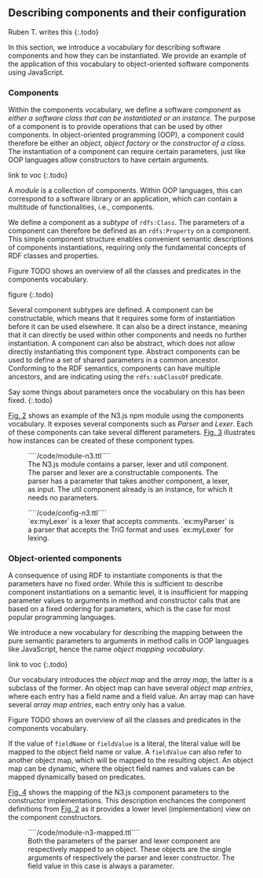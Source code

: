 ## Describing components and their configuration
Ruben T. writes this
{:.todo}

In this section, we introduce a vocabulary for describing software components and how they can be instantiated.
We provide an example of the application of this vocabulary to object-oriented software components using JavaScript.

### Components

Within the components vocabulary, we define a software _component_ as _either a software class that can be instantiated or an instance_.
The purpose of a component is to provide operations that can be used by other components.
In object-oriented programming (OOP), a component could therefore be either an _object_, _object factory_ or the _constructor of a class_.
The instantiation of a component can require certain parameters, just like OOP languages allow constructors to have certain arguments.

link to voc
{:.todo}

A _module_ is a collection of components.
Within OOP languages, this can correspond to a software library or an application,
which can contain a multitude of functionalities, i.e., components.

We define a component as a _subtype_ of `rdfs:Class`.
The parameters of a component can therefore be defined as an `rdfs:Property` on a component.
This simple component structure enables convenient semantic descriptions of components instantiations,
requiring only the fundamental concepts of RDF classes and properties.

Figure TODO shows an overview of all the classes and predicates in the components vocabulary.

figure
{:.todo}

Several component subtypes are defined.
A component can be constructable, which means that it requires some form of instantiation before it can be used elsewhere.
It can also be a direct instance, meaning that it can directly be used within other components and needs no further instantiation.
A component can also be abstract, which does not allow directly instantiating this component type.
Abstract components can be used to define a set of shared parameters in a common ancestor.
Conforming to the RDF semantics, components can have multiple ancestors, and are indicating using the `rdfs:subClassOf` predicate.

Say some things about parameters once the vocabulary on this has been fixed.
{:.todo}

[Fig. 2](#module-n3) shows an example of the N3.js npm module using the components vocabulary.
It exposes several components such as _Parser_ and _Lexer_.
Each of these components can take several different parameters.
[Fig. 3](#config-n3) illustrates how instances can be created of these component types.

<figure id="module-n3">
````/code/module-n3.ttl````
<figcaption markdown="block">
The N3.js module contains a parser, lexer and util component.
The parser and lexer are a constructable components.
The parser has a parameter that takes another component, a lexer, as input.
The util component already is an instance, for which it needs no parameters.
</figcaption>
</figure>

<figure id="config-n3">
````/code/config-n3.ttl````
<figcaption markdown="block">
`ex:myLexer` is a lexer that accepts comments.
`ex:myParser` is a parser that accepts the TriG format and uses `ex:myLexer` for lexing.
</figcaption>
</figure>

### Object-oriented components

A consequence of using RDF to instantiate components is that the parameters have no fixed order.
While this is sufficient to describe component instantiations on a semantic level,
it is insufficient for mapping parameter values to arguments in method and constructor calls that are based on a fixed ordering for parameters,
which is the case for most popular programming languages.

We introduce a new vocabulary for describing the mapping between the pure semantic parameters
to arguments in method calls in OOP languages like JavaScript, hence the name _object mapping vocabulary_.

link to voc
{:.todo}

Our vocabulary introduces the _object map_ and the _array map_, the latter is a subclass of the former.
An object map can have several _object map entries_, where each entry has a field name and a field value.
An array map can have several _array map entries_, each entry only has a value.

Figure TODO shows an overview of all the classes and predicates in the components vocabulary.

If the value of `fieldName` or `fieldValue` is a literal, the literal value will be mapped to the object field name or value.
A `fieldValue` can also refer to another object map, which will be mapped to the resulting object.
An object map can be dynamic, where the object field names and values can be mapped dynamically based on predicates.

[Fig. 4](#module-n3-mapped) shows the mapping of the N3.js component parameters to the constructor implementations.
This description enchances the component definitions from [Fig. 2](#module-n3)
as it provides a lower level (implementation) view on the component constructors.

<figure id="module-n3-mapped">
````/code/module-n3-mapped.ttl````
<figcaption markdown="block">
Both the parameters of the parser and lexer component are respectively mapped to an object.
These objects are the single arguments of respectively the parser and lexer constructor.
The field value in this case is always a parameter.
</figcaption>
</figure>
